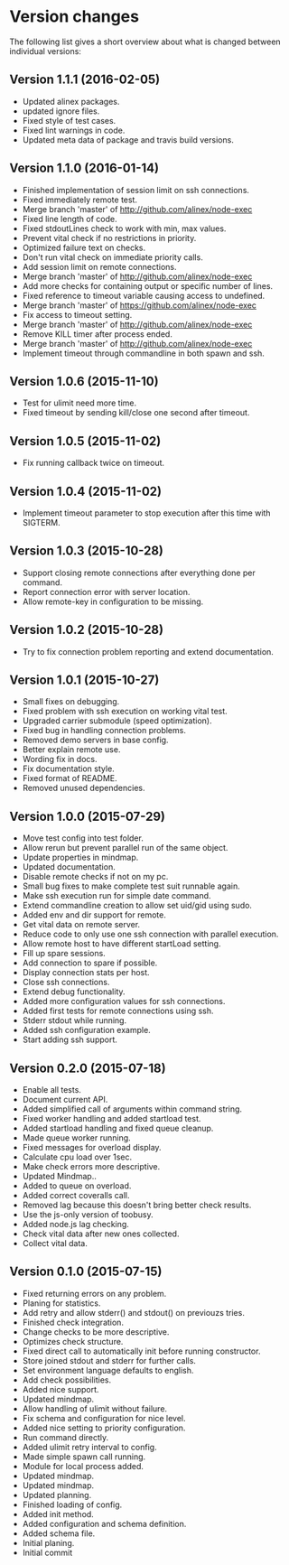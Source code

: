 Version changes
=================================================

The following list gives a short overview about what is changed between
individual versions:

Version 1.1.1 (2016-02-05)
-------------------------------------------------
- Updated alinex packages.
- updated ignore files.
- Fixed style of test cases.
- Fixed lint warnings in code.
- Updated meta data of package and travis build versions.

Version 1.1.0 (2016-01-14)
-------------------------------------------------
- Finished implementation of session limit on ssh connections.
- Fixed immediately remote test.
- Merge branch 'master' of http://github.com/alinex/node-exec
- Fixed line length of code.
- Fixed stdoutLines check to work with min, max values.
- Prevent vital check if no restrictions in priority.
- Optimized failure text on checks.
- Don't run vital check on immediate priority calls.
- Add session limit on remote connections.
- Merge branch 'master' of http://github.com/alinex/node-exec
- Add more checks for containing output or specific number of lines.
- Fixed reference to timeout variable causing access to undefined.
- Merge branch 'master' of https://github.com/alinex/node-exec
- Fix access to timeout setting.
- Merge branch 'master' of http://github.com/alinex/node-exec
- Remove KILL timer after process ended.
- Merge branch 'master' of http://github.com/alinex/node-exec
- Implement timeout through commandline in both spawn and ssh.

Version 1.0.6 (2015-11-10)
-------------------------------------------------
- Test for ulimit need more time.
- Fixed timeout by sending kill/close one second after timeout.

Version 1.0.5 (2015-11-02)
-------------------------------------------------
- Fix running callback twice on timeout.

Version 1.0.4 (2015-11-02)
-------------------------------------------------
- Implement timeout parameter to stop execution after this time with SIGTERM.

Version 1.0.3 (2015-10-28)
-------------------------------------------------
- Support closing remote connections after everything done per command.
- Report connection error with server location.
- Allow remote-key in configuration to be missing.

Version 1.0.2 (2015-10-28)
-------------------------------------------------
- Try to fix connection problem reporting and extend documentation.

Version 1.0.1 (2015-10-27)
-------------------------------------------------
- Small fixes on debugging.
- Fixed problem with ssh execution on working vital test.
- Upgraded carrier submodule (speed optimization).
- Fixed bug in handling connection problems.
- Removed demo servers in base config.
- Better explain remote use.
- Wording fix in docs.
- Fix documentation style.
- Fixed format of README.
- Removed unused dependencies.

Version 1.0.0 (2015-07-29)
-------------------------------------------------
- Move test config into test folder.
- Allow rerun but prevent parallel run of the same object.
- Update properties in mindmap.
- Updated documentation.
- Disable remote checks if not on my pc.
- Small bug fixes to make complete test suit runnable again.
- Make ssh execution run for simple date command.
- Extend commandline creation to allow set uid/gid using sudo.
- Added env and dir support for remote.
- Get vital data on remote server.
- Reduce code to only use one ssh connection with parallel execution.
- Allow remote host to have different startLoad setting.
- Fill up spare sessions.
- Add connection to spare if possible.
- Display connection stats per host.
- Close ssh connections.
- Extend debug functionality.
- Added more configuration values for ssh connections.
- Added first tests for remote connections using ssh.
- Stderr stdout while running.
- Added ssh configuration example.
- Start adding ssh support.

Version 0.2.0 (2015-07-18)
-------------------------------------------------
- Enable all tests.
- Document current API.
- Added simplified call of arguments within command string.
- Fixed worker handling and added startload test.
- Added startload handling and fixed queue cleanup.
- Made queue worker running.
- Fixed messages for overload display.
- Calculate cpu load over 1sec.
- Make check errors more descriptive.
- Updated Mindmap..
- Added to queue on overload.
- Added correct coveralls call.
- Removed lag because this doesn't bring better check results.
- Use the js-only version of toobusy.
- Added node.js lag checking.
- Check vital data after new ones collected.
- Collect vital data.

Version 0.1.0 (2015-07-15)
-------------------------------------------------
- Fixed returning errors on any problem.
- Planing for statistics.
- Add retry and allow stderr() and stdout() on previouzs tries.
- Finished check integration.
- Change checks to be more descriptive.
- Optimizes check structure.
- Fixed direct call to automatically init before running constructor.
- Store joined stdout and stderr for further calls.
- Set environment language defaults to english.
- Add check possibilities.
- Added nice support.
- Updated mindmap.
- Allow handling of ulimit without failure.
- Fix schema and configuration for nice level.
- Added nice setting to priority configuration.
- Run command directly.
- Added ulimit retry interval to config.
- Made simple spawn call running.
- Module for local process added.
- Updated mindmap.
- Updated mindmap.
- Updated planning.
- Finished loading of config.
- Added init method.
- Added configuration and schema definition.
- Added schema file.
- Initial planing.
- Initial commit
